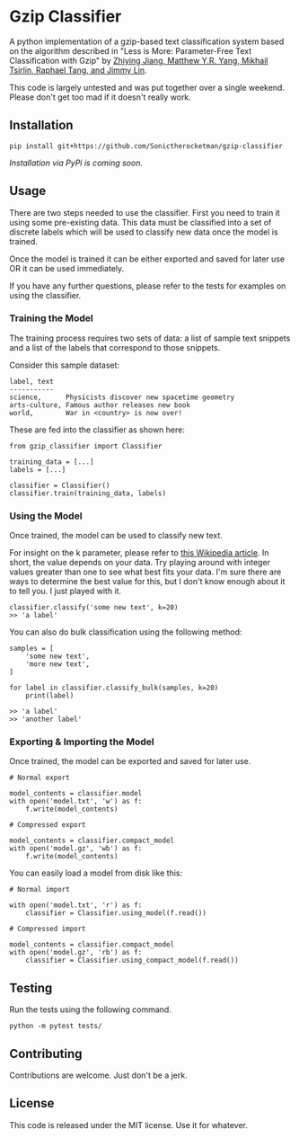 # Gzip Classifier

A python implementation of a gzip-based text classification system based on the algorithm described in "Less is More: Parameter-Free Text Classification with Gzip" by [Zhiying Jiang, Matthew Y.R. Yang, Mikhail Tsirlin, Raphael Tang, and Jimmy Lin](https://arxiv.org/pdf/2212.09410.pdf).

This code is largely untested and was put together over a single weekend. Please don't get too mad if it doesn't really work.


## Installation

```
pip install git+https://github.com/Sonictherocketman/gzip-classifier
```

*Installation via PyPi is coming soon.*


## Usage

There are two steps needed to use the classifier. First you need to train it using some pre-existing data. This data must be classified into a set of discrete labels which will be used to classify new data once the model is trained.

Once the model is trained it can be either exported and saved for later use OR it can be used immediately.

If you have any further questions, please refer to the tests for examples on using the classifier.


### Training the Model

The training process requires two sets of data: a list of sample text snippets and a list of the labels that correspond to those snippets.

Consider this sample dataset:

```
label, text
-----------
science,      Physicists discover new spacetime geometry
arts-culture, Famous author releases new book
world,        War in <country> is now over!
```

These are fed into the classifier as shown here:

```
from gzip_classifier import Classifier

training_data = [...]
labels = [...]

classifier = Classifier()
classifier.train(training_data, labels)
```


### Using the Model

Once trained, the model can be used to classify new text.

For insight on the k parameter, please refer to [this Wikipedia article](https://en.wikipedia.org/wiki/K-nearest_neighbors_algorithm). In short, the value depends on your data. Try playing around with integer values greater than one to see what best fits your data. I'm sure there are ways to determine the best value for this, but I don't know enough about it to tell you. I just played with it.

```
classifier.classify('some new text', k=20)
>> 'a label'
```

You can also do bulk classification using the following method:

```
samples = [
    'some new text',
    'more new text',
]

for label in classifier.classify_bulk(samples, k=20)
    print(label)

>> 'a label'
>> 'another label'
```


### Exporting & Importing the Model

Once trained, the model can be exported and saved for later use.

```
# Normal export

model_contents = classifier.model
with open('model.txt', 'w') as f:
    f.write(model_contents)

# Compressed export

model_contents = classifier.compact_model
with open('model.gz', 'wb') as f:
    f.write(model_contents)
```

You can easily load a model from disk like this:

```
# Normal import

with open('model.txt', 'r') as f:
    classifier = Classifier.using_model(f.read())

# Compressed import

model_contents = classifier.compact_model
with open('model.gz', 'rb') as f:
    classifier = Classifier.using_compact_model(f.read())
```


## Testing

Run the tests using the following command.

```
python -m pytest tests/
```


## Contributing

Contributions are welcome. Just don't be a jerk.


## License

This code is released under the MIT license. Use it for whatever.
